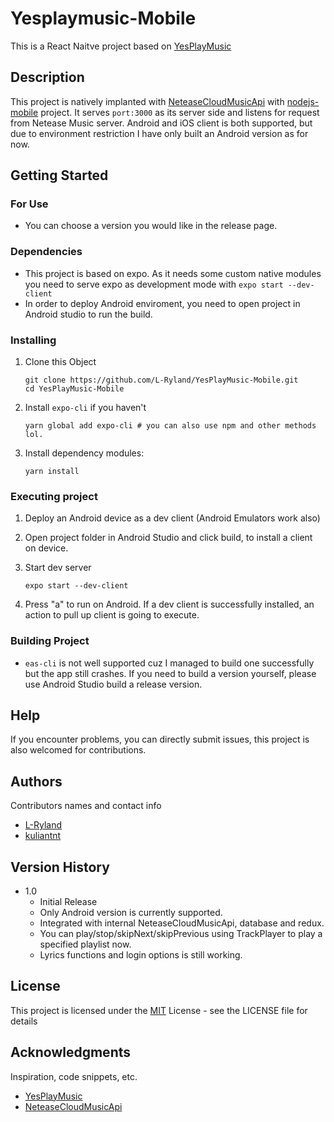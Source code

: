 # Yesplaymusic-Mobile

This is a React Naitve project based on [YesPlayMusic](https://github.com/qier222/YesPlayMusic)

## Description

This project is natively implanted with [NeteaseCloudMusicApi](https://github.com/Binaryify/NeteaseCloudMusicApi) with [nodejs-mobile](https://github.com/nodejs-mobile) project. It serves `port:3000` as its server side and listens for request from Netease Music server. Android and iOS client is both supported, but due to environment restriction I have only built an Android version as for now.

## Getting Started

### For Use

- You can choose a version you would like in the release page.

### Dependencies

- This project is based on expo. As it needs some custom native modules you need to serve expo as development mode with `expo start --dev-client`
- In order to deploy Android enviroment, you need to open project in Android studio to run the build.

### Installing

1. Clone this Object

   ```shell
   git clone https://github.com/L-Ryland/YesPlayMusic-Mobile.git
   cd YesPlayMusic-Mobile
   ```

2. Install `expo-cli` if you haven't

   ```shell
   yarn global add expo-cli # you can also use npm and other methods lol.
   ```

3. Install dependency modules:

   ```shell
   yarn install
   ```

### Executing project

1. Deploy an Android device as a dev client (Android Emulators work also)
2. Open project folder in Android Studio and click build, to install a client on device.
3. Start dev server

   ```shell
   expo start --dev-client
   ```

4. Press "a" to run on Android. If a dev client is successfully installed, an action to pull up client is going to execute.

### Building Project

- `eas-cli` is not well supported cuz I managed to build one successfully but the app still crashes. If you need to build a version yourself, please use Android Studio build a release version. 

## Help

If you encounter problems, you can directly submit issues, this project is also welcomed for contributions.

## Authors

Contributors names and contact info

- [L-Ryland](https://github.com/L-Ryland)
- [kuliantnt](https://github.com/kuliantnt)

## Version History

- 1.0
  - Initial Release
  - Only Android version is currently supported.
  - Integrated with internal NeteaseCloudMusicApi, database and redux.
  - You can play/stop/skipNext/skipPrevious using TrackPlayer to play a specified playlist now. 
  - Lyrics functions and login options is still working. 

## License

This project is licensed under the [MIT](https://opensource.org/licenses/MIT) License - see the LICENSE file for details

## Acknowledgments

Inspiration, code snippets, etc.

- [YesPlayMusic](https://github.com/qier222/YesPlayMusic)
- [NeteaseCloudMusicApi](https://github.com/Binaryify/NeteaseCloudMusicApi)